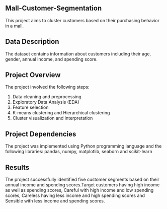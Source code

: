 ## Mall-Customer-Segmentation
This project aims to cluster customers based on their purchasing behavior in a mall.

## Data Description
The dataset contains information about customers including their age, gender, annual income, and spending score.

## Project Overview
The project involved the following steps:
1. Data cleaning and preprocessing
2. Exploratory Data Analysis (EDA)
3. Feature selection
4. K-means clustering and Hierarchical clustering
5. Cluster visualization and interpretation

## Project Dependencies
The project was implemented using Python programming language and the following libraries:
pandas,
numpy,
matplotlib,
seaborn and 
scikit-learn

## Results
The project successfully identified five customer segments based on their annual income and spending scores.Target customers having high income
as well as spending scores, Careful with high income and low spending scores,
Careless having less income and high spending scores and Sensible with less income
and spending scores.
